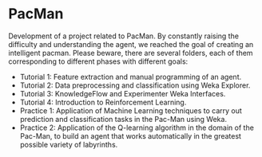 # PacMan
Development of a project related to PacMan. By constantly raising the difficulty and understanding the agent, we reached the goal of creating an intelligent pacman.
Please beware, there are several folders, each of them corresponding to different phases with different goals:
- Tutorial 1: Feature extraction and manual programming of an agent.
- Tutorial 2: Data preprocessing and classification using Weka Explorer.
- Tutorial 3: KnowledgeFlow and Experimenter Weka Interfaces.
- Tutorial 4: Introduction to Reinforcement Learning.
- Practice 1: Application of Machine Learning techniques to carry out prediction and classification tasks in the Pac-Man using Weka.
- Practice 2: Application of the Q-learning algorithm in the domain of the Pac-Man, to build an agent that works automatically in the greatest possible variety of labyrinths.
